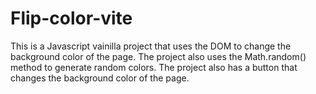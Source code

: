 # Flip-color-vite
This is a Javascript vainilla project that uses the DOM to change the background color of the page. The project also uses the Math.random() method to generate random colors. The project also has a button that changes the background color of the page.
